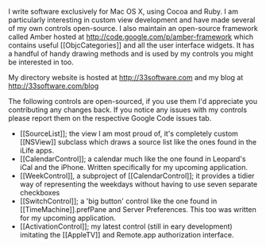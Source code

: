 

I write software exclusively for Mac OS X, using Cocoa and Ruby. I am particularly interesting in custom view development and have made several of my own controls open-source. I also maintain an open-source framework called Amber hosted at http://code.google.com/p/amber-framework which contains useful [[ObjcCategories]] and all the user interface widgets. It has a handful of handy drawing methods and is used by my controls you might be interested in too.

My directory website is hosted at http://33software.com and my blog at http://33software.com/blog

The following controls are open-sourced, if you use them I'd appreciate you contributing any changes back. If you notice any issues with my controls please report them on the respective Google Code issues tab.

* [[SourceList]]; the view I am most proud of, it's completely custom [[NSView]] subclass which draws a source list like the ones found in the iLife apps.
* [[CalendarControl]]; a calendar much like the one found in Leopard's iCal and the iPhone. Written specifically for my upcoming application.
* [[WeekControl]], a subproject of [[CalendarControl]]; it provides a tidier way of representing the weekdays without having to use seven separate checkboxes
* [[SwitchControl]]; a 'big button' control like the one found in [[TimeMachine]].prefPane and Server Preferences. This too was written for my upcoming application.
* [[ActivationControl]]; my latest control (still in eary development) imitating the [[AppleTV]] and Remote.app authorization interface.